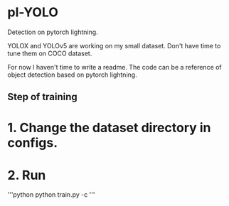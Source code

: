 # pl-YOLO
Detection on pytorch lightning.

YOLOX and YOLOv5 are working on my small dataset. Don't have time to tune them on COCO dataset.

For now I haven't time to write a readme. The code can be a reference of object detection based on pytorch lightning.

## Step of training
# 1. Change the dataset directory in configs.
# 2. Run
'''python
python train.py -c <absolute path of the config>
'''
